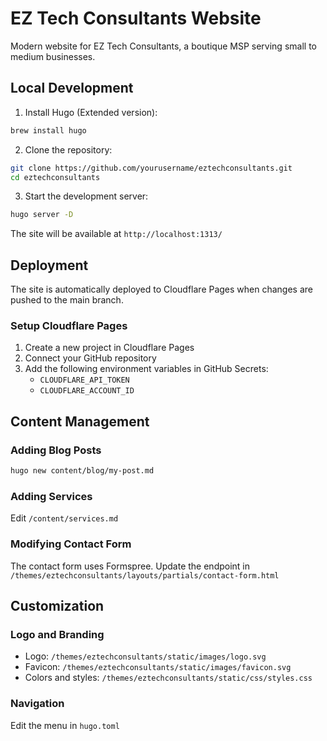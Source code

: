# EZ Tech Consultants Website

Modern website for EZ Tech Consultants, a boutique MSP serving small to medium businesses.

## Local Development

1. Install Hugo (Extended version):
```bash
brew install hugo
```

2. Clone the repository:
```bash
git clone https://github.com/yourusername/eztechconsultants.git
cd eztechconsultants
```

3. Start the development server:
```bash
hugo server -D
```

The site will be available at `http://localhost:1313/`

## Deployment

The site is automatically deployed to Cloudflare Pages when changes are pushed to the main branch.

### Setup Cloudflare Pages

1. Create a new project in Cloudflare Pages
2. Connect your GitHub repository
3. Add the following environment variables in GitHub Secrets:
   - `CLOUDFLARE_API_TOKEN`
   - `CLOUDFLARE_ACCOUNT_ID`

## Content Management

### Adding Blog Posts
```bash
hugo new content/blog/my-post.md
```

### Adding Services
Edit `/content/services.md`

### Modifying Contact Form
The contact form uses Formspree. Update the endpoint in `/themes/eztechconsultants/layouts/partials/contact-form.html`

## Customization

### Logo and Branding
- Logo: `/themes/eztechconsultants/static/images/logo.svg`
- Favicon: `/themes/eztechconsultants/static/images/favicon.svg`
- Colors and styles: `/themes/eztechconsultants/static/css/styles.css`

### Navigation
Edit the menu in `hugo.toml`
